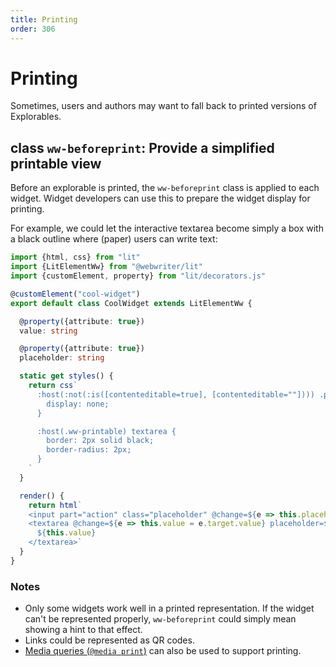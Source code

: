 ```yaml
---
title: Printing
order: 306
---
```


# Printing
Sometimes, users and authors may want to fall back to printed versions of Explorables.


## class `ww-beforeprint`: Provide a simplified printable view
Before an explorable is printed, the `ww-beforeprint` class is applied to each widget. Widget developers can use this to prepare the widget display for printing.

For example, we could let the interactive textarea become simply a box with a black outline where (paper) users can write text:

```ts
import {html, css} from "lit"
import {LitElementWw} from "@webwriter/lit"
import {customElement, property} from "lit/decorators.js"

@customElement("cool-widget")
export default class CoolWidget extends LitElementWw {

  @property({attribute: true})
  value: string

  @property({attribute: true})
  placeholder: string

  static get styles() {
    return css`
      :host(:not(:is([contenteditable=true], [contenteditable=""]))) .placeholder {
        display: none;
      }

      :host(.ww-printable) textarea {
        border: 2px solid black;
        border-radius: 2px;
      }
    `
  }

  render() {
    return html`
    <input part="action" class="placeholder" @change=${e => this.placeholder = e.target.value}></input>
    <textarea @change=${e => this.value = e.target.value} placeholder=${this.placeholder}>
      ${this.value}
    </textarea>`
  }
}
```

### Notes
- Only some widgets work well in a printed representation. If the widget can't be represented properly, `ww-beforeprint` could simply mean showing a hint to that effect.
- Links could be represented as QR codes.
- [Media queries (`@media print`)](https://developer.mozilla.org/en-US/docs/Web/CSS/Media_Queries) can also be used to support printing.